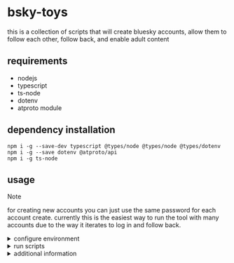 # bsky-toys
this is a collection of scripts that will create bluesky accounts, allow them to follow each other, follow back, and enable adult content

## requirements
* nodejs
* typescript
* ts-node
* dotenv
* atproto module

## dependency installation
```
npm i -g --save-dev typescript @types/node @types/node @types/dotenv 
npm i -g --save dotenv @atproto/api
npm i -g ts-node
```

## usage
> [!NOTE]
>for creating new accounts you can just use the same password for each account create. currently this is the easiest way to run the tool with many accounts due to the way it iterates to log in and follow back.

<details>
<summary> configure environment </summary>

* rename **_.env.example_** to **_.env_**
* open **_.env_** in your editor of choice
* input existing account details
  * BSKY_USERNAME="**_youraccount.bsky.social_**"
  * BSKY_PASSWORD="**_password for an existing account_**"
* input the details for the acount you would like to create
  * NEWEMAIL="_valid email_"
  * NEWPW="_password for new account_"
  * NEWHANDLE="**_mynewaccount_**.bsky.social"
  * NEWCODE="bsky-social-**_xxxxx-xxxxx_**"
</details>

<details>
<summary> run scripts</summary>

```*.sh-session
   node build/newacct.js

   node build/follow.js

   node build/followback.js

   node build/enableadult.js
```
</details>

<details>
<summary> additional information </summary>

* follow.js will create a _did.txt_ and add the logged in user defined in **BSKY_USERNAME**
  * this is to ensure the account that you are following _from_ gets added
* followback.js will create _handles.txt_ and add the user defined in **NEWHANDLE**
  * this is to ensure your new account is added in case you have not changed **BSKY_USERNAME**
  </details>
